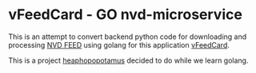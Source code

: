 vFeedCard - GO nvd-microservice
==================================================================================================

This is an attempt to convert backend python code for downloading and processing <a href="https://nvd.nist.gov/vuln/data-feeds#JSON_FEED" target="_blank">NVD FEED</a> using golang for this application <a href="https://kill3rbee.shinyapps.io/vFeedCard/" target="_blank">vFeedCard</a>. 

This is a project <a href="https://github.com/heaphopopotamus" target="_blank">heaphopopotamus</a> decided to do while we learn golang.
